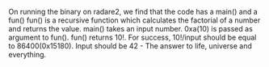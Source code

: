 On running the binary on radare2, we find that the code has a main() and a fun()
fun() is a recursive function which calculates the factorial of a number and returns the value.
main() takes an input number.
0xa(10) is passed as argument to fun(). fun() returns 10!.
    For success, 10!/input should be equal to 86400(0x15180).
Input should be 42 - The answer to life, universe and everything.
